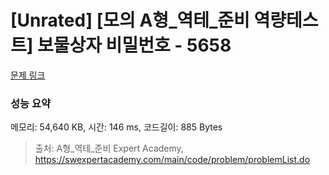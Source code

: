 # [Unrated] [모의 A형_역테_준비 역량테스트] 보물상자 비밀번호 - 5658 

[문제 링크](https://swexpertacademy.com/main/code/problem/problemDetail.do?contestProbId=AWXRUN9KfZ8DFAUo) 

### 성능 요약

메모리: 54,640 KB, 시간: 146 ms, 코드길이: 885 Bytes



> 출처: A형_역테_준비 Expert Academy, https://swexpertacademy.com/main/code/problem/problemList.do